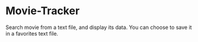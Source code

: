 # Movie-Tracker
Search movie from a text file, and display its data. You can choose to save it in a favorites text file.
